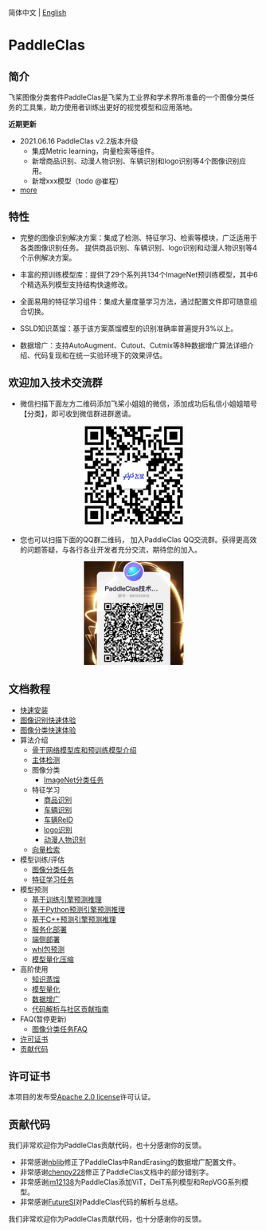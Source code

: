 简体中文 | [English](README.md)

# PaddleClas

## 简介

飞桨图像分类套件PaddleClas是飞桨为工业界和学术界所准备的一个图像分类任务的工具集，助力使用者训练出更好的视觉模型和应用落地。

**近期更新**

- 2021.06.16 PaddleClas v2.2版本升级
   - 集成Metric learning，向量检索等组件。
   - 新增商品识别、动漫人物识别、车辆识别和logo识别等4个图像识别应用。
   - 新增xxx模型（todo @崔程）
- [more](./docs/zh_CN/update_history.md)


## 特性

- 完整的图像识别解决方案：集成了检测、特征学习、检索等模块，广泛适用于各类图像识别任务。
提供商品识别、车辆识别、logo识别和动漫人物识别等4个示例解决方案。

- 丰富的预训练模型库：提供了29个系列共134个ImageNet预训练模型，其中6个精选系列模型支持结构快速修改。

- 全面易用的特征学习组件：集成大量度量学习方法，通过配置文件即可随意组合切换。

- SSLD知识蒸馏：基于该方案蒸馏模型的识别准确率普遍提升3%以上。

- 数据增广：支持AutoAugment、Cutout、Cutmix等8种数据增广算法详细介绍、代码复现和在统一实验环境下的效果评估。

## 欢迎加入技术交流群

* 微信扫描下面左方二维码添加飞桨小姐姐的微信，添加成功后私信小姐姐暗号【分类】，即可收到微信群进群邀请。

<div align="center">
<img src="./docs/images/joinus.png"  width = "200" />
</div>

* 您也可以扫描下面的QQ群二维码， 加入PaddleClas QQ交流群。获得更高效的问题答疑，与各行各业开发者充分交流，期待您的加入。

<div align="center">
<img src="./docs/images/qq_group.png"  width = "200" />
</div>


## 文档教程

- [快速安装](./docs/zh_CN/tutorials/install.md)
- [图像识别快速体验](./docs/zh_CN/tutorials/quick_start_recognition.md)
- [图像分类快速体验](./docs/zh_CN/tutorials/quick_start_new_user.md)
- 算法介绍
    - [骨干网络模型库和预训练模型介绍](./docs/zh_CN/models/models_intro.md)
    - [主体检测](./docs/zh_CN/application/object_detection.md)
    - 图像分类
        - [ImageNet分类任务](./docs/zh_CN/tutorials/quick_start_professional.md)
    - 特征学习
        - [商品识别](todo@崔程)
        - [车辆识别](./docs/zh_CN/application/vehicle_fine_grained_classfication.md)
        - [车辆ReID](./docs/zh_CN/application/vehicle_reid.md)
        - [logo识别](./docs/zh_CN/application/logo_recognition.md)
        - [动漫人物识别](./docs/zh_CN/application/cartoon_character_recognition.md)
    - [向量检索](./deploy/vector_search/README.md)
- 模型训练/评估
    - [图像分类任务](./docs/zh_CN/tutorials/getting_started.md)
    - [特征学习任务](./docs/zh_CN/application/feature_learning.md)
- 模型预测
    - [基于训练引擎预测推理](./docs/zh_CN/tutorials/getting_started.md)
    - [基于Python预测引擎预测推理](./docs/zh_CN/tutorials/getting_started.md)
    - [基于C++预测引擎预测推理](./deploy/cpp_infer/readme.md)
    - [服务化部署](./deploy/hubserving/readme.md)
    - [端侧部署](./deploy/lite/readme.md)
    - [whl包预测](./docs/zh_CN/whl.md)
    - [模型量化压缩](deploy/slim/quant/README.md)
- 高阶使用
    - [知识蒸馏](./docs/zh_CN/advanced_tutorials/distillation/distillation.md)
    - [模型量化](./docs/zh_CN/extension/paddle_quantization.md)
    - [数据增广](./docs/zh_CN/advanced_tutorials/image_augmentation/ImageAugment.md)
    - [代码解析与社区贡献指南](./docs/zh_CN/tutorials/quick_start_community.md)
- FAQ(暂停更新)
    - [图像分类任务FAQ](docs/zh_CN/faq.md)
- [许可证书](#许可证书)
- [贡献代码](#贡献代码)


<a name="许可证书"></a>

## 许可证书
本项目的发布受<a href="https://github.com/PaddlePaddle/PaddleCLS/blob/master/LICENSE">Apache 2.0 license</a>许可认证。


<a name="贡献代码"></a>
## 贡献代码
我们非常欢迎你为PaddleClas贡献代码，也十分感谢你的反馈。

- 非常感谢[nblib](https://github.com/nblib)修正了PaddleClas中RandErasing的数据增广配置文件。
- 非常感谢[chenpy228](https://github.com/chenpy228)修正了PaddleClas文档中的部分错别字。
- 非常感谢[jm12138](https://github.com/jm12138)为PaddleClas添加ViT，DeiT系列模型和RepVGG系列模型。
- 非常感谢[FutureSI](https://aistudio.baidu.com/aistudio/personalcenter/thirdview/76563)对PaddleClas代码的解析与总结。

我们非常欢迎你为PaddleClas贡献代码，也十分感谢你的反馈。
